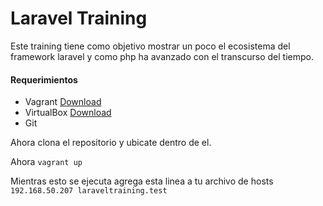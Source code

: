 # Laravel Training

Este training tiene como objetivo mostrar un poco el ecosistema del framework laravel
y como php ha avanzado con el transcurso del tiempo.

#### Requerimientos

- Vagrant [Download](https://www.vagrantup.com/downloads.html)
- VirtualBox [Download](https://www.virtualbox.org/wiki/Downloads)
- Git

Ahora clona el repositorio y ubicate dentro de el.

Ahora `vagrant up`

Mientras esto se ejecuta agrega esta linea a tu archivo de hosts `192.168.50.207 laraveltraining.test`
